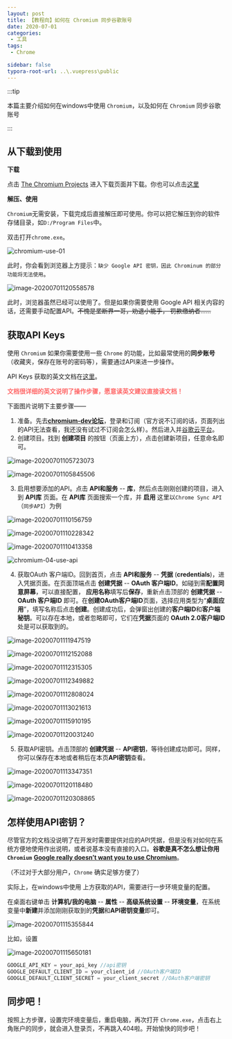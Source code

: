 ```yaml
---
layout: post
title: 【教程向】如何在 Chromium 同步谷歌账号
date: 2020-07-01
categories: 
 - 工具
tags: 
 - Chrome

sidebar: false
typora-root-url: ..\.vuepress\public
---
```


:::tip

本篇主要介绍如何在windows中使用 `Chromium`，以及如何在 `Chromium` 同步谷歌账号

:::

## 从下载到使用

**下载**

点击 [The Chromium Projects](https://www.chromium.org/getting-involved/download-chromium) 进入下载页面并下载。你也可以点击[这里](https://download-chromium.appspot.com/)

**解压、使用**

`Chromium`无需安装，下载完成后直接解压即可使用。你可以把它解压到你的软件存储目录，如`D:/Program Files`中。

双击打开`chrome.exe`。

![chromium-use-01](/assets/img/07-Chromium/chromium-use-01.png)

此时，你会看到浏览器上方提示：`缺少 Google API 密钥，因此 Chrominum 的部分功能将无法使用`。

![image-20200701120558578](/assets/img/07-Chromium/chromium-01-use-02.png)

此时，浏览器虽然已经可以使用了。但是如果你需要使用 Google API 相关内容的话，还需要手动配置API。~~不愧是垄断界一哥，劝退小能手， 罚款缴纳者……~~

## 获取API Keys

使用 `Chromium` 如果你需要使用一些 `Chrome` 的功能，比如最常使用的**同步账号**（收藏夹，保存在账号的密码等），需要通过API来进一步操作。

API Keys 获取的英文文档在[这里](https://www.chromium.org/developers/how-tos/api-keys)。

<div style="color:#FF6666;"><strong>文档很详细的英文说明了操作步骤，愿意读英文建议直接读文档！</strong></div>

下面图片说明下主要步骤——

1. 准备。先去[**chromium-dev论坛**](https://groups.google.com/a/chromium.org/forum/?fromgroups#!forum/chromium-dev)，登录和订阅（官方说不订阅的话，页面列出的API无法查看，我还没有试过不订阅会怎么样）。然后进入并[谷歌云平台](https://console.cloud.google.com/)。
2. 创建项目。找到  **创建项目**  的按钮（页面上方），点击创建新项目，任意命名即可。

![image-20200701105723073](/assets/img/07-Chromium/chromium-02-new-project.png)

![image-20200701105845506](/assets/img/07-Chromium/chromium-02-new-project-2.png)

3. 启用想要添加的API。点击 **API和服务** --  **库**，然后点击刚刚创建的项目，进入到 **API库** 页面。在 **API库** 页面搜索一个库，并 **启用** 这里以`Chrome Sync API`（`同步API`）为例

![image-20200701110156759](/assets/img/07-Chromium/chromium-03-api-library-1.png)

![image-20200701110228342](/assets/img/07-Chromium/chromium-03-api-library-2.png)

![image-20200701110413358](/assets/img/07-Chromium/chromium-03-api-library-3.png)

![chromium-04-use-api](/assets/img/07-Chromium/chromium-04-use-api.gif)

4. 获取OAuth 客户端ID。回到首页，点击 **API和服务** --  **凭据** (**credentials**)，进入凭据页面。在页面顶端点击 **创建凭据** -- **OAuth 客户端ID**。如碰到需**配置同意屏幕**，可以直接配置， **应用名称**填写后**保存**，重新点击顶部的 **创建凭据** -- **OAuth 客户端ID**  即可。在**创建OAuth客户端ID**页面，选择应用类型为“**桌面应用**”，填写名称后点击**创建**。创建成功后，会弹窗出创建的**客户端ID**和**客户端秘钥**。可以存在本地，或者忽略即可，它们在**凭据**页面的 **OAuth 2.0客户端ID** 处是可以获取到的。

![image-20200701111947519](/assets/img/07-Chromium/chromium-05-credentials-1.png)

![image-20200701112152088](/assets/img/07-Chromium/chromium-05-credentials-2.png)

![image-20200701112315305](/assets/img/07-Chromium/chromium-05-credentials-3.png)

![image-20200701112349882](/assets/img/07-Chromium/chromium-05-credentials-4.png)

![image-20200701112808024](/assets/img/07-Chromium/chromium-05-credentials-5.png)

![image-20200701113021613](/assets/img/07-Chromium/chromium-05-credentials-6.png)

![image-20200701115910195](/assets/img/07-Chromium/chromium-05-credentials-8.png)

![image-20200701120031240](/assets/img/07-Chromium/chromium-05-credentials-9.png)

5. 获取API密钥。点击顶部的 **创建凭据** -- **API密钥**，等待创建成功即可。同样，你可以保存在本地或者稍后在本页**API密钥**查看。

![image-20200701113347351](/assets/img/07-Chromium/chromium-05-credentials-7.png)

![image-20200701120118480](/assets/img/07-Chromium/chromium-05-credentials-10.png)

![image-20200701120308865](/assets/img/07-Chromium/chromium-05-credentials-11.png)

## 怎样使用API密钥？

尽管官方的文档没说明了在开发时需要提供对应的API凭据，但是没有对如何在系统方便地使用作出说明，或者说基本没有直接的入口。**谷歌是真不怎么想让你用`Chromium`** **[Google really doesn’t want you to use Chromium](https://medium.com/@aidansw/google-really-doesnt-want-you-to-use-chromium-e58ad62df3f6)**。

（不过对于大部分用户，`Chrome` 确实足够方便了）

实际上，在windows中使用 上方获取的API，需要进行一步环境变量的配置。

在桌面右键单击 **计算机/我的电脑** -- **属性** -- **高级系统设置** -- **环境变量**，在系统变量中**新建**并添加刚刚获取到的**凭据**和**API密钥变量**即可。

![image-20200701115355844](/assets/img/07-Chromium/chromium-06-environment-1.png)

比如，设置

![image-20200701115650181](/assets/img/07-Chromium/chromium-06-environment-2.png)

```js
GOOGLE_API_KEY = your_api_key //api密钥
GOOGLE_DEFAULT_CLIENT_ID = your_client_id //OAuth客户端ID
GOOGLE_DEFAULT_CLIENT_SECRET = your_client_secret //OAuth客户端密钥
```

## 同步吧！

按照上方步骤，设置完环境变量后，重启电脑，再次打开 `Chrome.exe`，点击右上角账户的同步，就会进入登录页，不再跳入404啦。开始愉快的同步吧！
